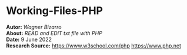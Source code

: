 # Working-Files-PHP  
**Autor:** *Wagner Bizarro*  
**About:** *READ and EDIT txt file with PHP*  
**Date:** 9 June 2022   
**Research Source:**  https://www.w3school.com/php https://www.php.net  